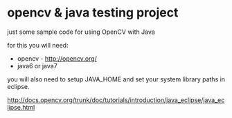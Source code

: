 # opencv & java testing project

just some sample code for using OpenCV with Java

for this you will need:

* opencv - http://opencv.org/
* java6 or java7

you will also need to setup JAVA_HOME and set your system library paths in eclipse.

http://docs.opencv.org/trunk/doc/tutorials/introduction/java_eclipse/java_eclipse.html